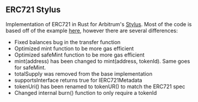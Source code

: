 ## ERC721 Stylus

Implementation of ERC721 in Rust for Arbitrum's [Stylus](https://docs.arbitrum.io/stylus/stylus-gentle-introduction).
Most of the code is based off of the example [here](https://github.com/OffchainLabs/stylus-workshop-nft/blob/main/src/erc712.rs), however there are several differences:
- Fixed balances bug in the transfer function
- Optimized mint function to be more gas efficient
- Optimized safeMint function to be more gas efficient
- mint(address) has been changed to mint(address, tokenId). Same goes for safeMint.
- totalSupply was removed from the base implementation
- supportsInterface returns true for IERC721Metadata
- tokenUri() has been renamed to tokenUR() to match the ERC721 spec
- Changed internal burn() function to only require a tokenId
